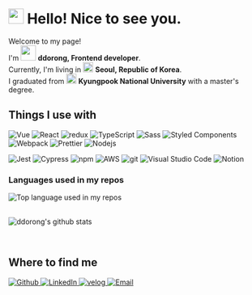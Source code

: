 <h1> <a href="https://www.gautamkrishnar.com/"><img src="https://media.giphy.com/media/hvRJCLFzcasrR4ia7z/giphy.gif" width="30"></a> Hello! Nice to see you. </h1>

<p>
Welcome to my page! <br/>
  I'm <img src="https://emojis.slackmojis.com/emojis/images/1531849430/4246/blob-sunglasses.gif?1531849430" width="30"/>  <b>ddorong, Frontend developer</b>. <br />
  Currently, I'm living in <img src="https://cdn-icons-png.flaticon.com/512/197/197582.png" width="20"/> <b> Seoul, Republic of Korea</b>.<br />
  I graduated from <img src="https://cdn-icons-png.flaticon.com/512/167/167707.png" width="20" /> <b>Kyungpook National University</b> with a master's degree.
</p>


<h2> Things I use with </h2>
<p>
  <img alt="Vue" src="https://img.shields.io/badge/-Vue-45b8d8?style=flat-square&logo=Vue.js&logoColor=white" />
  <img alt="React" src="https://img.shields.io/badge/-React-45b8d8?style=flat-square&logo=react&logoColor=white" />
  <img alt="redux" src="https://img.shields.io/badge/-Redux-8DD6F9?style=flat-square&logo=redux&logoColor=white" />
  <img alt="TypeScript" src="https://img.shields.io/badge/-TypeScript-46a2f1?style=flat-square&logo=typescript&logoColor=white" />
  <img alt="Sass" src="https://img.shields.io/badge/-Sass-2088FF?style=flat-square&logo=sass&logoColor=white" />
  <img alt="Styled Components" src="https://img.shields.io/badge/-Styled_Components-1a73e8?style=flat-square&logo=styled-components&logoColor=white" />
  <img alt="Webpack" src="https://img.shields.io/badge/-Webpack-007ACC?style=flat-square&logo=webpack&logoColor=white" /> 
  <img alt="Prettier" src="https://img.shields.io/badge/-Prettier-5849BE?style=flat-square&logo=prettier&logoColor=white" />
  <img alt="Nodejs" src="https://img.shields.io/badge/-Nodejs-430098?style=flat-square&logo=Node.js&logoColor=white" />
</p>

<p>
  <img alt="Jest" src="https://img.shields.io/badge/-Jest-CC6699?style=flat-square&logo=Jest&logoColor=white" />
  <img alt="Cypress" src="https://img.shields.io/badge/-Cypress-db7092?style=flat-square&logo=Cypress&logoColor=white" />
  <img alt="npm" src="https://img.shields.io/badge/-NPM-CB3837?style=flat-square&logo=npm&logoColor=white" />
  <img alt="AWS" src="https://img.shields.io/badge/-AWS-F05032?style=flat-square&logo=Amazon AWS&logoColor=white" />
  <img alt="git" src="https://img.shields.io/badge/-Git-FB542B?style=flat-square&logo=git&logoColor=white" />
  <img alt="Visual Studio Code" src="https://img.shields.io/badge/-Visual Studio Code-F9A03C?style=flat-square&logo=Visual Studio Code&logoColor=white"/>
  <img alt="Notion" src="https://img.shields.io/badge/-Notion-F7B93E?style=flat-square&logo=Notion&logoColor=white" />
</p>

<div >
  <h3>Languages used in my repos </h3>
  <img width="" src="https://github-readme-stats.vercel.app/api/top-langs/?username=devseung2&layout=compact&hide_title=1&card_width=300" alt="Top language used in my repos" />
  <br />
</div>

<br/>

![ddorong's github stats](https://github-readme-stats.vercel.app/api?username=devseung2&show_icons=true&theme=dracula&hide=stars,issues)

<br />

<h2> Where to find me </h2>
<p>
  <a href="https://github.com/devseung2" target="_blank">
    <img alt="Github" src="https://img.shields.io/badge/GitHub-%2312100E.svg?&style=for-the-badge&logo=Github&logoColor=white" />
  </a> 
  <a href="https://kr.linkedin.com/in/현승-석-78b639191" target="_blank">
    <img alt="LinkedIn" src="https://img.shields.io/badge/linkedin-%230077B5.svg?&style=for-the-badge&logo=linkedin&logoColor=white" />
  </a> 
  <a href="https://velog.io/@ddorong" target="_blank">
    <img alt="velog" src="https://img.shields.io/badge/velog-%43853d.svg?&style=for-the-badge&logo=velog&logoColor=white" />
  </a> 
  <a href="mailto:dev_seung2@naver.com" title="dev_seung2@naver.com">
    <img alt="Email" src="https://img.shields.io/badge/Email-%2312100E.svg?&style=for-the-badge&logo=Mail.Ru&logoColor=white" />
  </a> 
</p>
